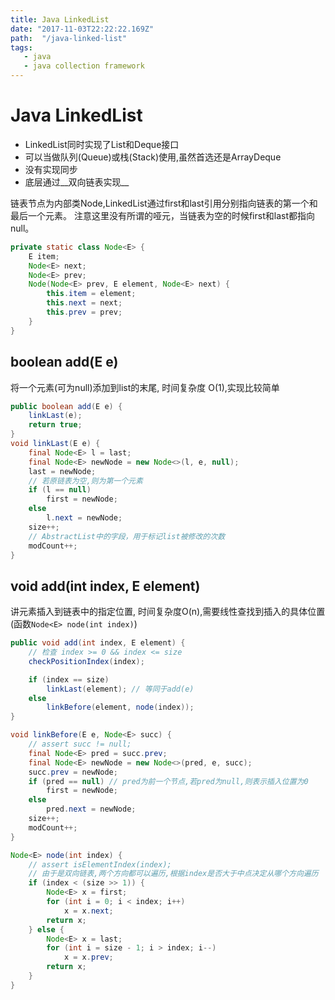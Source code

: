 ```yaml
---
title: Java LinkedList
date: "2017-11-03T22:22:22.169Z"
path:  "/java-linked-list"
tags:
   - java
   - java collection framework
---
```


# Java LinkedList

* LinkedList同时实现了List和Deque接口
* 可以当做队列(Queue)或栈(Stack)使用,虽然首选还是ArrayDeque
* 没有实现同步
* 底层通过__双向链表实现__


链表节点为内部类Node,LinkedList通过first和last引用分别指向链表的第一个和最后一个元素。
注意这里没有所谓的哑元，当链表为空的时候first和last都指向null。
```java
private static class Node<E> {
    E item;
    Node<E> next;
    Node<E> prev;
    Node(Node<E> prev, E element, Node<E> next) {
        this.item = element;
        this.next = next;
        this.prev = prev;
    }
}
```

## boolean add(E e)
将一个元素(可为null)添加到list的末尾,
时间复杂度 O(1),实现比较简单
```java
public boolean add(E e) {
    linkLast(e);
    return true;
}
void linkLast(E e) {
    final Node<E> l = last;
    final Node<E> newNode = new Node<>(l, e, null);
    last = newNode;
    // 若原链表为空,则为第一个元素
    if (l == null)
        first = newNode;
    else
        l.next = newNode;
    size++;
    // AbstractList中的字段，用于标记list被修改的次数
    modCount++;
}
```

## void add(int index, E element)
讲元素插入到链表中的指定位置,
时间复杂度O(n),需要线性查找到插入的具体位置(函数`Node<E> node(int index)`)
```java
public void add(int index, E element) {
    // 检查 index >= 0 && index <= size
    checkPositionIndex(index);

    if (index == size)
        linkLast(element); // 等同于add(e)
    else
        linkBefore(element, node(index));
}

void linkBefore(E e, Node<E> succ) {
    // assert succ != null;
    final Node<E> pred = succ.prev;
    final Node<E> newNode = new Node<>(pred, e, succ);
    succ.prev = newNode;
    if (pred == null) // pred为前一个节点,若pred为null,则表示插入位置为0
        first = newNode;
    else
        pred.next = newNode;
    size++;
    modCount++;
}

Node<E> node(int index) {
    // assert isElementIndex(index);
    // 由于是双向链表,两个方向都可以遍历,根据index是否大于中点决定从哪个方向遍历
    if (index < (size >> 1)) {
        Node<E> x = first;
        for (int i = 0; i < index; i++)
            x = x.next;
        return x;
    } else {
        Node<E> x = last;
        for (int i = size - 1; i > index; i--)
            x = x.prev;
        return x;
    }
}
```
